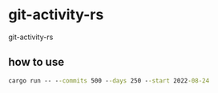 # git-activity-rs

git-activity-rs


## how to use

```cmd
cargo run -- --commits 500 --days 250 --start 2022-08-24
```
